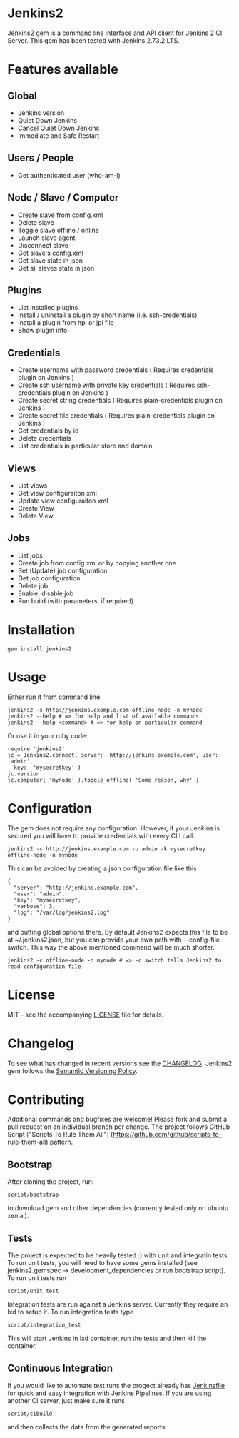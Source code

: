 # Jenkins2

Jenkins2 gem is a command line interface and API client for Jenkins 2 CI Server. This gem has been
tested with Jenkins 2.73.2 LTS.

# Features available

## Global

- Jenkins version
- Quiet Down Jenkins
- Cancel Quiet Down Jenkins
- Immediate and Safe Restart

## Users / People

- Get authenticated user (who-am-i)

## Node / Slave / Computer

- Create slave from config.xml
- Delete slave
- Toggle slave offline / online
- Launch slave agent
- Disconnect slave
- Get slave's config.xml
- Get slave state in json
- Get all slaves state in json

## Plugins

- List installed plugins
- Install / uninstall a plugin by short name (i.e. ssh-credentials)
- Install a plugin from hpi or jpi file
- Show plugin info

## Credentials

- Create username with password credentials ( Requires credentials plugin on Jenkins )
- Create ssh username with private key credentials ( Requires ssh-credentials plugin on Jenkins )
- Create secret string credentials ( Requires plain-credentials plugin on Jenkins )
- Create secret file credentials ( Requires plain-credentials plugin on Jenkins )
- Get credentials by id
- Delete credentials
- List credentials in particular store and domain

## Views

- List views
- Get view configuraiton xml
- Update view configuraiton xml
- Create View
- Delete View

## Jobs

- List jobs
- Create job from config.xml or by copying another one
- Set (Update) job configuration
- Get job configuration
- Delete job
- Enable, disable job
- Run build (with parameters, if required)

# Installation

    gem install jenkins2

# Usage

Either run it from command line:

    jenkins2 -s http://jenkins.example.com offline-node -n mynode
    jenkins2 --help # => for help and list of available commands
    jenkins2 --help <command> # => for help on particular command

Or use it in your ruby code:

    require 'jenkins2'
    jc = Jenkins2.connect( server: 'http://jenkins.example.com', user: 'admin',
      key:  'mysecretkey' )
    jc.version
    jc.computer( 'mynode' ).toggle_offline( 'Some reason, why' )

# Configuration

The gem does not require any configuration. However, if your Jenkins is secured you will have to
provide credentials with every CLI call.

    jenkins2 -s http://jenkins.example.com -u admin -k mysecretkey offline-node -n mynode

This can be avoided by creating a json configuration file like this

    {
      "server": "http://jenkins.example.com",
      "user": "admin",
      "key": "mysecretkey",
      "verbose": 3,
      "log": "/var/log/jenkins2.log"
    }

and putting global options there. By default Jenkins2 expects this file to be at ~/.jenkins2.json,
but you can provide your own path with --config-file switch. This way the above mentioned command
will be much shorter.

    jenkins2 -c offline-node -n mynode # => -c switch tells Jenkins2 to read configuration file

# License

MIT - see the accompanying [LICENSE](LICENSE) file for details.

# Changelog

To see what has changed in recent versions see the [CHANGELOG](CHANGELOG.md).
Jenkins2 gem follows the [Semantic Versioning Policy](http://guides.rubygems.org/patterns).

# Contributing

Additional commands and bugfixes are welcome! Please fork and submit a pull request on an
individual branch per change. The project follows GitHub Script
["Scripts To Rule Them All"] (https://github.com/github/scripts-to-rule-them-all) pattern.

## Bootstrap

After cloning the project, run:

    script/bootstrap

to download gem and other dependencies (currently tested only on ubuntu xenial).

## Tests

The project is expected to be heavily tested :) with unit and integratin tests. To run unit tests,
you will need to have some gems installed (see jenkins2.gemspec -> development\_dependencies or
run bootstrap script). To run unit tests run

    script/unit_test

Integration tests are run against a Jenkins server. Currently they require an lxd to setup it.
To run integration tests type

    script/integration_test

This will start Jenkins in lxd container, run the tests and then kill the container.

## Continuous Integration

If you would like to automate test runs the progect already has [Jenkinsfile](Jenkinsfile) for
quick and easy integration with Jenkins Pipelines. If you are using another CI server, just make
sure it runs

    script/cibuild

and then collects the data from the generated reports.
